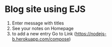 # Blog site using EJS 

1) Enter message with titles
2) See your notes on Homepage
3) to add a new entry Go to Link (https://nodejs-b.herokuapp.com/compose)

